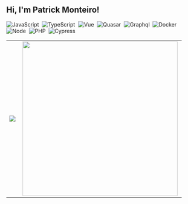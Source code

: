 
##  Hi, I'm Patrick Monteiro!

![JavaScript](https://img.shields.io/badge/-JavaScript-FEAE32?style=flat&logoColor=fff&logo=javascript)&nbsp;
![TypeScript](https://img.shields.io/badge/-TypeScript-007ACC?style=flat&logoColor=fff&logo=typescript)&nbsp;
![Vue](https://img.shields.io/badge/-Vue.js-41BA82?style=flat&logoColor=fff&logo=vue.js)&nbsp;
![Quasar](https://img.shields.io/badge/-Quasar-1976D1?style=flat&logoColor=fff&logo=quasar)&nbsp;
![Graphql](https://img.shields.io/badge/-Graphql-e10098?style=flat&logoColor=fff&logo=graphql)&nbsp;
![Docker](https://img.shields.io/badge/-Docker-099cec?style=flat&logoColor=fff&logo=docker)&nbsp;
![Node](https://img.shields.io/badge/-Node.js-5B9856?style=flat&logoColor=fff&logo=node.js)&nbsp;
![PHP](https://img.shields.io/badge/-PHP-369?style=flat&logoColor=fff&logo=php)&nbsp;
![Cypress](https://img.shields.io/badge/-Cypress-111111?style=flat&logoColor=fff&logo=cypress)&nbsp;

<center>
  <table>
    <tr>
        <td><img heigth="100% auto;" align="left" src="https://github-readme-stats.vercel.app/api?username=patrickmonteiro&theme=blueberry&include_all_commits=true&count_private=true"/></td>
       <td><img width="410px" align="left" src="https://github-readme-stats.vercel.app/api/top-langs/?username=patrickmonteiro&layout=compact&theme=blueberry" /></td>
    </tr>  
  </table>
</center>  

